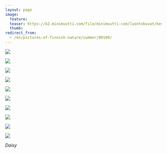 ```yaml
---
layout: page
image:
  feature:
  teaser: https://b2.minimuutti.com/file/minimuutti-com/luontokuvat/kes%C3%A4/7/DS31640-245px.jpg
  thumb:
redirect_from:
  - /en/pictures-of-finnish-nature/summer/00109/
---
```


[![](https://b2.minimuutti.com/file/minimuutti-com/luontokuvat/kes%C3%A4/7/DS31620-800px.jpg)](https://dl.dropboxusercontent.com/sh/ea1wtnz7z734o12/AADA5jFqglZcK-U-N7Ub7Q2fa/luontokuvat/kes%C3%A4/7/DS31620.jpg)

[![](https://b2.minimuutti.com/file/minimuutti-com/luontokuvat/kes%C3%A4/7/DS31619-800px.jpg)](https://dl.dropboxusercontent.com/sh/ea1wtnz7z734o12/AAD1PaVZxMNFZjGSJ1ApkzNKa/luontokuvat/kes%C3%A4/7/DS31619.jpg)

[![](https://b2.minimuutti.com/file/minimuutti-com/luontokuvat/kes%C3%A4/7/DS31623-800px.jpg)](https://dl.dropboxusercontent.com/sh/ea1wtnz7z734o12/AACjmkKfD7xh6Qul3ohsMGHca/luontokuvat/kes%C3%A4/7/DS31623.jpg)

[![](https://b2.minimuutti.com/file/minimuutti-com/luontokuvat/kes%C3%A4/7/DS31624-800px.jpg)](https://dl.dropboxusercontent.com/sh/ea1wtnz7z734o12/AAByBt7m1fL6lucJDXAMJnNMa/luontokuvat/kes%C3%A4/7/DS31624.jpg)

[![](https://b2.minimuutti.com/file/minimuutti-com/luontokuvat/kes%C3%A4/7/DS31625-800px.jpg)](https://dl.dropboxusercontent.com/sh/ea1wtnz7z734o12/AAA62c1yeplAoEurLqO9zoP5a/luontokuvat/kes%C3%A4/7/DS31625.jpg)

[![](https://b2.minimuutti.com/file/minimuutti-com/luontokuvat/kes%C3%A4/7/DS31640-800px.jpg)](https://dl.dropboxusercontent.com/sh/ea1wtnz7z734o12/AAB-oMuWbskVwY0vmpxDAhOja/luontokuvat/kes%C3%A4/7/DS31640.jpg)

[![](https://b2.minimuutti.com/file/minimuutti-com/luontokuvat/kes%C3%A4/7/DS31636-800px.jpg)](https://dl.dropboxusercontent.com/sh/ea1wtnz7z734o12/AAAnuQSUKt8C1ieXX207wJuPa/luontokuvat/kes%C3%A4/7/DS31636.jpg)

[![](https://b2.minimuutti.com/file/minimuutti-com/luontokuvat/kes%C3%A4/7/DS31637-800px.jpg)](https://dl.dropboxusercontent.com/sh/ea1wtnz7z734o12/AABiemMIcvbve3mGfY_JLv_Ha/luontokuvat/kes%C3%A4/7/DS31637.jpg)

[![](https://b2.minimuutti.com/file/minimuutti-com/luontokuvat/kes%C3%A4/7/DS31642-800px.jpg)](https://dl.dropboxusercontent.com/sh/ea1wtnz7z734o12/AACh6F7hEgoCg9FhXFfnqtGQa/luontokuvat/kes%C3%A4/7/DS31642.jpg)

[![](https://b2.minimuutti.com/file/minimuutti-com/luontokuvat/kes%C3%A4/7/DS31641-800px.jpg)](https://dl.dropboxusercontent.com/sh/ea1wtnz7z734o12/AADJLWi6tsTv5AGsUdRhW_Ula/luontokuvat/kes%C3%A4/7/DS31641.jpg)

*Daisy*
